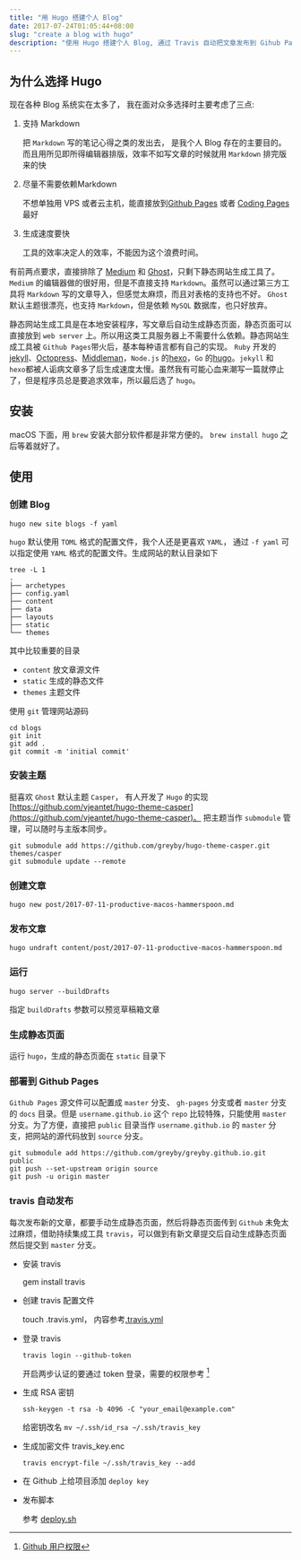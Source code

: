 ```yaml
---
title: "用 Hugo 搭建个人 Blog"
date: 2017-07-24T01:05:44+08:00
slug: "create a blog with hugo"
description: "使用 Hugo 搭建个人 Blog, 通过 Travis 自动把文章发布到 Gihub Pages"
---
```


## 为什么选择 Hugo

现在各种 Blog 系统实在太多了， 我在面对众多选择时主要考虑了三点:

1. 支持 Markdown

	把 `Markdown` 写的笔记心得之类的发出去， 是我个人 Blog 存在的主要目的。而且用所见即所得编辑器排版，效率不如写文章的时候就用 `Markdown` 排完版来的快

2. 尽量不需要依赖Markdown

	不想单独用 VPS 或者云主机，能直接放到[Github Pages](https://pages.github.com/) 或者 [Coding Pages](https://pages.coding.net/) 最好

3. 生成速度要快	

	工具的效率决定人的效率，不能因为这个浪费时间。

有前两点要求，直接排除了 [Medium](https://medium.com/) 和 [Ghost](https://ghost.org/)，只剩下静态网站生成工具了。 `Medium` 的编辑器做的很好用，但是不直接支持 `Markdown`。虽然可以通过第三方工具将 `Markdown` 写的文章导入，但感觉太麻烦，而且对表格的支持也不好。 `Ghost` 默认主题很漂亮，也支持 `Markdown`，但是依赖 `MySQL` 数据库，也只好放弃。

静态网站生成工具是在本地安装程序，写文章后自动生成静态页面，静态页面可以直接放到 `web server` 上。所以用这类工具服务器上不需要什么依赖。静态网站生成工具被 `Github Pages`带火后，基本每种语言都有自己的实现。 `Ruby` 开发的 [jekyll](http://jekyllrb.com/)、[Octopress](http://octopress.org/)、[Middleman](https://middlemanapp.com/)，`Node.js` 的[hexo](https://hexo.io/)，`Go` 的[hugo](http://gohugo.io/)。`jekyll` 和 `hexo`都被人诟病文章多了后生成速度太慢。虽然我有可能心血来潮写一篇就停止了，但是程序员总是要追求效率，所以最后选了 `hugo`。

## 安装

macOS 下面，用 `brew` 安装大部分软件都是非常方便的。 `brew install hugo` 之后等着就好了。

## 使用

### 创建 Blog

`hugo new site blogs -f yaml`

`hugo` 默认使用 `TOML` 格式的配置文件，我个人还是更喜欢 `YAML`， 通过 `-f yaml` 可以指定使用 `YAML` 格式的配置文件。生成网站的默认目录如下

```
tree -L 1
.
├── archetypes
├── config.yaml
├── content
├── data
├── layouts
├── static
└── themes
```

其中比较重要的目录 

* `content` 放文章源文件  
* `static` 生成的静态文件 
* `themes` 主题文件

使用 `git` 管理网站源码 

```
cd blogs
git init
git add .
git commit -m 'initial commit'
```

### 安装主题 

挺喜欢 `Ghost` 默认主题 `Casper`， 有人开发了 `Hugo` 的实现 [https://github.com/vjeantet/hugo-theme-casper](https://github.com/vjeantet/hugo-theme-casper)。 把主题当作 `submodule` 管理，可以随时与主版本同步。

```
git submodule add https://github.com/greyby/hugo-theme-casper.git themes/casper
git submodule update --remote
```

### 创建文章

`hugo new post/2017-07-11-productive-macos-hammerspoon.md`

### 发布文章

`hugo undraft content/post/2017-07-11-productive-macos-hammerspoon.md`

### 运行

`hugo server --buildDrafts`

指定 `buildDrafts` 参数可以预览草稿箱文章

### 生成静态页面

运行 `hugo`，生成的静态页面在 `static` 目录下

### 部署到 Github Pages

`Github Pages` 源文件可以配置成 `master` 分支、 `gh-pages` 分支或者 `master` 分支的 `docs` 目录。但是 `username.github.io` 这个 `repo` 比较特殊，只能使用 `master` 分支。为了方便，直接把 `public` 目录当作 `username.github.io` 的 `master` 分支，把网站的源代码放到 `source` 分支。

```
git submodule add https://github.com/greyby/greyby.github.io.git public
git push --set-upstream origin source
git push -u origin master
```

### travis 自动发布

每次发布新的文章，都要手动生成静态页面，然后将静态页面传到 `Github` 未免太过麻烦，借助持续集成工具 `travis`，可以做到有新文章提交后自动生成静态页面然后提交到 `master` 分支。

* 安装 travis
	
	gem install travis

* 创建 travis 配置文件

	touch .travis.yml， 内容参考[.travis.yml](https://github.com/greyby/greyby.github.io/blob/source/.travis.yml)

* 登录 travis

	`travis login --github-token`

	开启两步认证的要通过 token 登录，需要的权限参考 [^github_authority]
	
[^github_authority]: [Github 用户权限](https://docs.travis-ci.com/user/github-oauth-scopes/)


* 生成 RSA 密钥

	`ssh-keygen -t rsa -b 4096 -C "your_email@example.com"`
	
	给密钥改名 `mv ~/.ssh/id_rsa ~/.ssh/travis_key`


* 生成加密文件 travis_key.enc
	
	`travis encrypt-file ~/.ssh/travis_key --add`

* 在 Github 上给项目添加 `deploy key`
	

* 发布脚本

	参考 [deploy.sh](https://github.com/greyby/greyby.github.io/blob/source/scripts/deploy.sh)